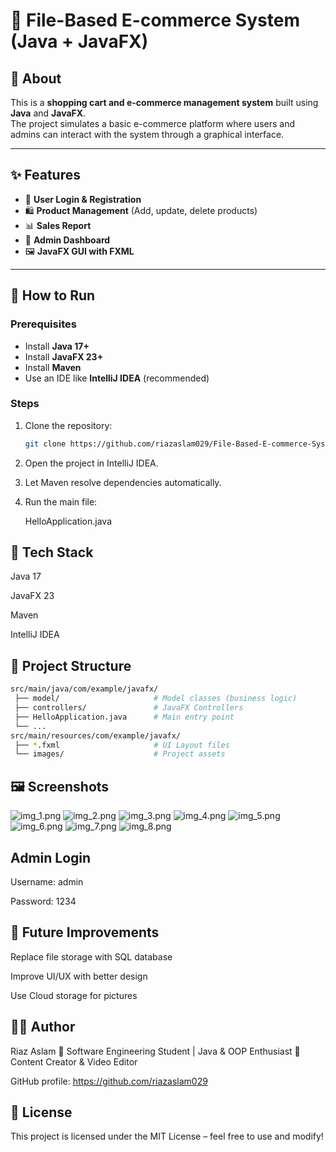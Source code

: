 # 🛒 File-Based E-commerce System (Java + JavaFX)

## 📌 About
This is a **shopping cart and e-commerce management system** built using **Java** and **JavaFX**.  
The project simulates a basic e-commerce platform where users and admins can interact with the system through a graphical interface.

---

## ✨ Features
- 👤 **User Login & Registration**
- 🛍️ **Product Management** (Add, update, delete products)
- 📊 **Sales Report**
- 🔑 **Admin Dashboard**
- 🖼️ **JavaFX GUI with FXML**

---

## 🚀 How to Run

### Prerequisites
- Install **Java 17+**
- Install **JavaFX 23+**
- Install **Maven**
- Use an IDE like **IntelliJ IDEA** (recommended)

### Steps
1. Clone the repository:
   ```bash
   git clone https://github.com/riazaslam029/File-Based-E-commerce-System-using-Java-and-JAvaFX.git
2. Open the project in IntelliJ IDEA.

3. Let Maven resolve dependencies automatically.

4. Run the main file:

   HelloApplication.java
   
## 🔧 Tech Stack

Java 17

JavaFX 23

Maven

IntelliJ IDEA

## 📂 Project Structure
```bash
src/main/java/com/example/javafx/
 ├── model/                     # Model classes (business logic)
 ├── controllers/               # JavaFX Controllers
 ├── HelloApplication.java      # Main entry point
 └── ...
src/main/resources/com/example/javafx/
 ├── *.fxml                     # UI Layout files
 └── images/                    # Project assets
```` 

## 🖼️ Screenshots
![img_1.png](src/img_1.png)
![img_2.png](src/img_2.png)
![img_3.png](src/img_3.png)
![img_4.png](src/img_4.png)
![img_5.png](src/img_5.png)
![img_6.png](src/img_6.png)
![img_7.png](src/img_7.png)
![img_8.png](src/img_8.png)

## Admin Login
Username: admin

Password: 1234

## 📌 Future Improvements

Replace file storage with SQL database

Improve UI/UX with better design

Use Cloud storage for pictures

## 👨‍💻 Author
 Riaz Aslam
 📍 Software Engineering Student | Java & OOP Enthusiast
🎥 Content Creator & Video Editor

 GitHub profile: https://github.com/riazaslam029

## 📜 License

This project is licensed under the MIT License – feel free to use and modify!
